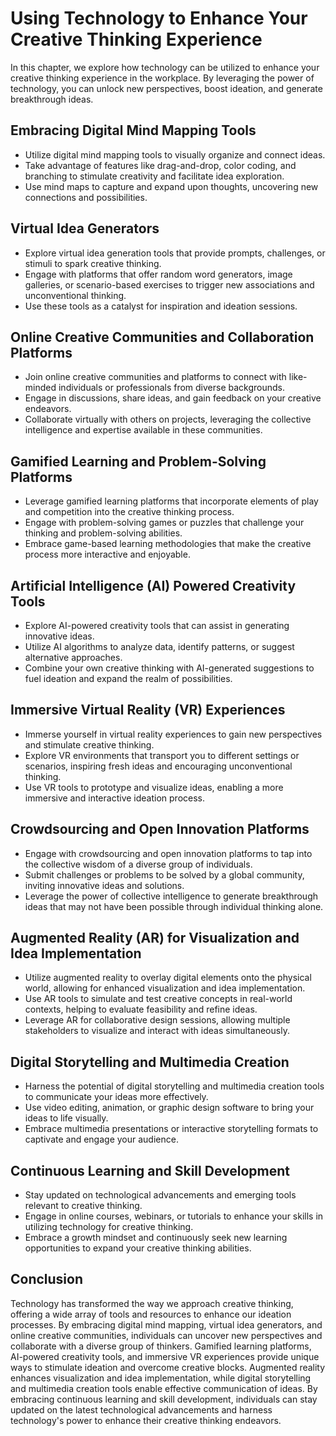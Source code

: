 Using Technology to Enhance Your Creative Thinking Experience
======================================================================

In this chapter, we explore how technology can be utilized to enhance your creative thinking experience in the workplace. By leveraging the power of technology, you can unlock new perspectives, boost ideation, and generate breakthrough ideas.

Embracing Digital Mind Mapping Tools
------------------------------------

* Utilize digital mind mapping tools to visually organize and connect ideas.
* Take advantage of features like drag-and-drop, color coding, and branching to stimulate creativity and facilitate idea exploration.
* Use mind maps to capture and expand upon thoughts, uncovering new connections and possibilities.

Virtual Idea Generators
-----------------------

* Explore virtual idea generation tools that provide prompts, challenges, or stimuli to spark creative thinking.
* Engage with platforms that offer random word generators, image galleries, or scenario-based exercises to trigger new associations and unconventional thinking.
* Use these tools as a catalyst for inspiration and ideation sessions.

Online Creative Communities and Collaboration Platforms
-------------------------------------------------------

* Join online creative communities and platforms to connect with like-minded individuals or professionals from diverse backgrounds.
* Engage in discussions, share ideas, and gain feedback on your creative endeavors.
* Collaborate virtually with others on projects, leveraging the collective intelligence and expertise available in these communities.

Gamified Learning and Problem-Solving Platforms
-----------------------------------------------

* Leverage gamified learning platforms that incorporate elements of play and competition into the creative thinking process.
* Engage with problem-solving games or puzzles that challenge your thinking and problem-solving abilities.
* Embrace game-based learning methodologies that make the creative process more interactive and enjoyable.

Artificial Intelligence (AI) Powered Creativity Tools
-----------------------------------------------------

* Explore AI-powered creativity tools that can assist in generating innovative ideas.
* Utilize AI algorithms to analyze data, identify patterns, or suggest alternative approaches.
* Combine your own creative thinking with AI-generated suggestions to fuel ideation and expand the realm of possibilities.

Immersive Virtual Reality (VR) Experiences
------------------------------------------

* Immerse yourself in virtual reality experiences to gain new perspectives and stimulate creative thinking.
* Explore VR environments that transport you to different settings or scenarios, inspiring fresh ideas and encouraging unconventional thinking.
* Use VR tools to prototype and visualize ideas, enabling a more immersive and interactive ideation process.

Crowdsourcing and Open Innovation Platforms
-------------------------------------------

* Engage with crowdsourcing and open innovation platforms to tap into the collective wisdom of a diverse group of individuals.
* Submit challenges or problems to be solved by a global community, inviting innovative ideas and solutions.
* Leverage the power of collective intelligence to generate breakthrough ideas that may not have been possible through individual thinking alone.

Augmented Reality (AR) for Visualization and Idea Implementation
----------------------------------------------------------------

* Utilize augmented reality to overlay digital elements onto the physical world, allowing for enhanced visualization and idea implementation.
* Use AR tools to simulate and test creative concepts in real-world contexts, helping to evaluate feasibility and refine ideas.
* Leverage AR for collaborative design sessions, allowing multiple stakeholders to visualize and interact with ideas simultaneously.

Digital Storytelling and Multimedia Creation
--------------------------------------------

* Harness the potential of digital storytelling and multimedia creation tools to communicate your ideas more effectively.
* Use video editing, animation, or graphic design software to bring your ideas to life visually.
* Embrace multimedia presentations or interactive storytelling formats to captivate and engage your audience.

Continuous Learning and Skill Development
-----------------------------------------

* Stay updated on technological advancements and emerging tools relevant to creative thinking.
* Engage in online courses, webinars, or tutorials to enhance your skills in utilizing technology for creative thinking.
* Embrace a growth mindset and continuously seek new learning opportunities to expand your creative thinking abilities.

Conclusion
----------

Technology has transformed the way we approach creative thinking, offering a wide array of tools and resources to enhance our ideation processes. By embracing digital mind mapping, virtual idea generators, and online creative communities, individuals can uncover new perspectives and collaborate with a diverse group of thinkers. Gamified learning platforms, AI-powered creativity tools, and immersive VR experiences provide unique ways to stimulate ideation and overcome creative blocks. Augmented reality enhances visualization and idea implementation, while digital storytelling and multimedia creation tools enable effective communication of ideas. By embracing continuous learning and skill development, individuals can stay updated on the latest technological advancements and harness technology's power to enhance their creative thinking endeavors.
